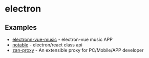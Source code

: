 # electron

## Examples
- [electronn-vue-music](https://github.com/SmallRuralDog/electron-vue-music) - electron-vue music APP
- [notable](https://github.com/notable/notable) - electron/react class api
- [zan-proxy](https://github.com/youzan/zan-proxy) - An extensible proxy for PC/Mobile/APP developer
